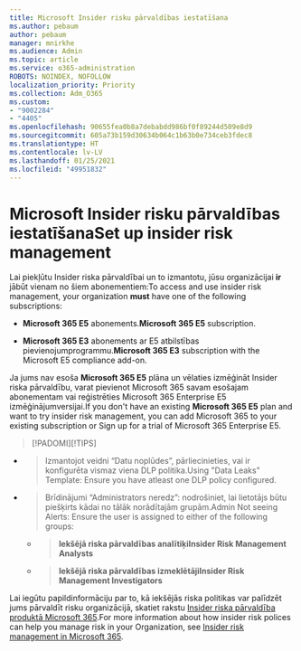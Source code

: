 ```yaml
---
title: Microsoft Insider risku pārvaldības iestatīšana
ms.author: pebaum
author: pebaum
manager: mnirkhe
ms.audience: Admin
ms.topic: article
ms.service: o365-administration
ROBOTS: NOINDEX, NOFOLLOW
localization_priority: Priority
ms.collection: Adm_O365
ms.custom:
- "9002284"
- "4405"
ms.openlocfilehash: 90655fea0b8a7debabdd986bf0f89244d509e8d9
ms.sourcegitcommit: 605a73b159d30634b064c1b63b0e734ceb3fdec8
ms.translationtype: HT
ms.contentlocale: lv-LV
ms.lasthandoff: 01/25/2021
ms.locfileid: "49951832"
---
```

# <a name="set-up-insider-risk-management"></a><span data-ttu-id="73193-102">Microsoft Insider risku pārvaldības iestatīšana</span><span class="sxs-lookup"><span data-stu-id="73193-102">Set up insider risk management</span></span>

<span data-ttu-id="73193-103">Lai piekļūtu Insider riska pārvaldībai un to izmantotu, jūsu organizācijai **ir** jābūt vienam no šiem abonementiem:</span><span class="sxs-lookup"><span data-stu-id="73193-103">To access and use insider risk management, your organization **must** have one of the following subscriptions:</span></span>

- <span data-ttu-id="73193-104">**Microsoft 365 E5** abonements.</span><span class="sxs-lookup"><span data-stu-id="73193-104">**Microsoft 365 E5** subscription.</span></span>

- <span data-ttu-id="73193-105">**Microsoft 365 E3** abonements ar E5 atbilstības pievienojumprogrammu.</span><span class="sxs-lookup"><span data-stu-id="73193-105">**Microsoft 365 E3** subscription with the Microsoft E5 compliance add-on.</span></span>

<span data-ttu-id="73193-106">Ja jums nav esoša **Microsoft 365 E5** plāna un vēlaties izmēģināt Insider riska pārvaldību, varat pievienot Microsoft 365 savam esošajam abonementam vai reģistrēties Microsoft 365 Enterprise E5 izmēģinājumversijai.</span><span class="sxs-lookup"><span data-stu-id="73193-106">If you don't have an existing **Microsoft 365 E5** plan and want to try insider risk management, you can add Microsoft 365 to your existing subscription or Sign up for a trial of Microsoft 365 Enterprise E5.</span></span>

> <span data-ttu-id="73193-107">[!PADOMI]</span><span class="sxs-lookup"><span data-stu-id="73193-107">[!TIPS]</span></span>
- > <span data-ttu-id="73193-108">Izmantojot veidni “Datu noplūdes”, pārliecinieties, vai ir konfigurēta vismaz viena DLP politika.</span><span class="sxs-lookup"><span data-stu-id="73193-108">Using "Data Leaks" Template: Ensure you have atleast one DLP policy configured.</span></span>
- > <span data-ttu-id="73193-109">Brīdinājumi “Administrators neredz”: nodrošiniet, lai lietotājs būtu piešķirts kādai no tālāk norādītajām grupām.</span><span class="sxs-lookup"><span data-stu-id="73193-109">Admin Not seeing Alerts: Ensure the user is assigned to either of the following groups:</span></span>
    - ><span data-ttu-id="73193-110">**Iekšējā riska pārvaldības analītiķi**</span><span class="sxs-lookup"><span data-stu-id="73193-110">**Insider Risk Management Analysts**</span></span>
    - ><span data-ttu-id="73193-111">**Iekšējā riska pārvaldības izmeklētāji**</span><span class="sxs-lookup"><span data-stu-id="73193-111">**Insider Risk Management Investigators**</span></span>

<span data-ttu-id="73193-112">Lai iegūtu papildinformāciju par to, kā iekšējās riska politikas var palīdzēt jums pārvaldīt risku organizācijā, skatiet rakstu [Insider riska pārvaldība produktā Microsoft 365](https://go.microsoft.com/fwlink/?linkid=2123907).</span><span class="sxs-lookup"><span data-stu-id="73193-112">For more information about how insider risk polices can help you manage risk in your Organization, see [Insider risk management in Microsoft 365](https://go.microsoft.com/fwlink/?linkid=2123907).</span></span>
